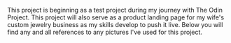 This project is beginning as a test project during my
journey with The Odin Project. This project will also serve as a product landing page for my wife's custom jewelry business as my skills develop to push it live. Below you will find any and all references to any pictures I've used for this project.